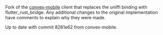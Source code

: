 Fork of the [convex-mobile](https://github.com/get-convex/convex-mobile) client that replaces the uniffi binding with flutter_rust_bridge.
Any additional changes to the original implementation have comments to explain why they were made.

Up to date with commit 8281e62 from convex-mobile.